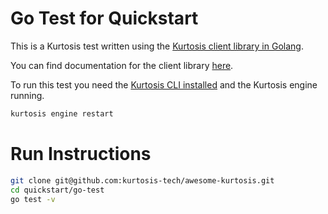 # Go Test for Quickstart

This is a Kurtosis test written using the [Kurtosis client library in Golang](https://github.com/kurtosis-tech/kurtosis/tree/main/api/golang).

You can find documentation for the client library [here](https://docs.kurtosis.com/sdk).

To run this test you need the [Kurtosis CLI installed](https://docs.kurtosis.com/install) and the Kurtosis engine running.

```bash
kurtosis engine restart
```

# Run Instructions

```bash
git clone git@github.com:kurtosis-tech/awesome-kurtosis.git
cd quickstart/go-test
go test -v
```
